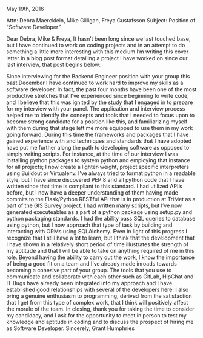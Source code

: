 May 19th, 2016

Attn: Debra Maercklein, Mike Gilligan, Freya Gustafsson
Subject: Position of “Software Developer”

Dear Debra, Mike & Freya,
It hasn’t been long since we last touched base, but I have continued to work on coding projects and in an attempt to do something a little more interesting with this medium I’m writing this cover letter in a blog post format detailing a project I have worked on since our last interview, that post begins below:




Since interviewing for the Backend Engineer position with your group this past December I have continued to work hard to improve my skills as a software developer.  In fact, the past four months have been one of the most productive stretches that I’ve experienced since beginning to write code, and I believe that this was ignited by the study that I engaged in to prepare for my interview with your panel.  The application and interview process helped me to identify the concepts and tools that I needed to focus upon to become strong candidate for a position like this, and familiarizing myself with them during that stage left me more equipped to use them in my work going forward.
During this time the frameworks and packages that I have gained experience with and techniques and standards that I have adopted have put me further along the path to developing software as opposed to simply writing scripts.  For instance, at the time of our interview I was installing python packages to system python and employing that instance for all projects; I now create a lighter-weight, project specific interpreters using Buildout or Virtualenv.  I’ve always tried to format python in a readable style, but I have since discovered PEP 8 and all python code that I have written since that time is compliant to this standard.  I had utilized API’s before, but I now have a deeper understanding of them having made commits to the Flask/Python RESTful API that is in production at TriMet as a part of the GIS Survey project.  I had written many scripts, but I’ve now generated executeables as a part of a python package using setup.py and python packaging standards.  I had the ability pass SQL queries to database using python, but I now approach that type of task by building and interacting with ORMs using SQLAlchemy.  Even in light of this progress I recognize that I still have a lot to learn, but I think that the development that I have shown in a relatively short period of time illustrates the strength of my aptitude and that I will be able to take on anything required of me in this role.
Beyond having the ability to carry out the work, I know the importance of being a good fit on a team and I’ve already made inroads towards becoming a cohesive part of your group.  The tools that you use to communicate and collaborate with each other such as GitLab, HipChat and IT Bugs have already been integrated into my approach and I have established good relationships with several of the developers here.  I also bring a genuine enthusiasm to programming, derived from the satisfaction that I get from this type of complex work, that I think will positively affect the morale of the team.
In closing, thank you for taking the time to consider my candidacy, and I ask for the opportunity to meet in person to test my knowledge and aptitude in coding and to discuss the prospect of hiring me as Software Developer.
Sincerely,
Grant Humphries